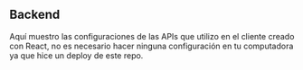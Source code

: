 ## Backend
Aquí muestro las configuraciones de las APIs que utilizo en el cliente creado con React, no es necesario hacer ninguna configuración en tu computadora ya que hice un deploy de este repo.
